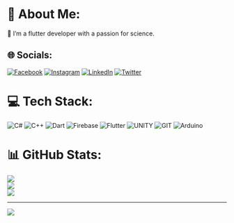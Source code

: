 # 💫 About Me:
🔭 I’m a flutter developer with a passion for science.


## 🌐 Socials:
[![Facebook](https://img.shields.io/badge/Facebook-%231877F2.svg?logo=Facebook&logoColor=white)](https://facebook.com/ysnzn006) [![Instagram](https://img.shields.io/badge/Instagram-%23E4405F.svg?logo=Instagram&logoColor=white)](https://instagram.com/ysnzzn) [![LinkedIn](https://img.shields.io/badge/LinkedIn-%230077B5.svg?logo=linkedin&logoColor=white)](https://linkedin.com/in/unuzyasinn) [![Twitter](https://img.shields.io/badge/Twitter-%231DA1F2.svg?logo=Twitter&logoColor=white)](https://twitter.com/ysnzn) 

# 💻 Tech Stack:
![C#](https://img.shields.io/badge/c%23-%23239120.svg?style=plastic&logo=c-sharp&logoColor=white) ![C++](https://img.shields.io/badge/c++-%2300599C.svg?style=plastic&logo=c%2B%2B&logoColor=white) ![Dart](https://img.shields.io/badge/dart-%230175C2.svg?style=plastic&logo=dart&logoColor=white) ![Firebase](https://img.shields.io/badge/firebase-%23039BE5.svg?style=plastic&logo=firebase) ![Flutter](https://img.shields.io/badge/Flutter-%2302569B.svg?style=plastic&logo=Flutter&logoColor=white) ![UNITY](https://img.shields.io/badge/Unity-%2320232a.svg?style=plastic&logo=unity&logoColor=white) ![GIT](https://img.shields.io/badge/Git-fc6d26?style=plastic&logo=git&logoColor=white) ![Arduino](https://img.shields.io/badge/-Arduino-00979D?style=plastic&logo=Arduino&logoColor=white)
# 📊 GitHub Stats:
![](https://github-readme-stats.vercel.app/api?username=uzunyasin&theme=dark&hide_border=false&include_all_commits=false&count_private=false)<br/>
![](https://github-readme-streak-stats.herokuapp.com/?user=uzunyasin&theme=dark&hide_border=false)<br/>
![](https://github-readme-stats.vercel.app/api/top-langs/?username=uzunyasin&theme=dark&hide_border=false&include_all_commits=false&count_private=false&layout=compact)

---
[![](https://visitcount.itsvg.in/api?id=uzunyasin&icon=0&color=0)](https://visitcount.itsvg.in)

<!-- Proudly created with GPRM ( https://gprm.itsvg.in ) -->
